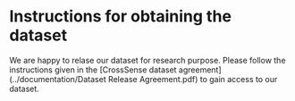 # Instructions for obtaining the dataset
We are happy to relase our dataset for research purpose. Please follow the instructions given in the [CrossSense dataset agreement](../documentation/Dataset Release Agreement.pdf) to gain access to our dataset. 


